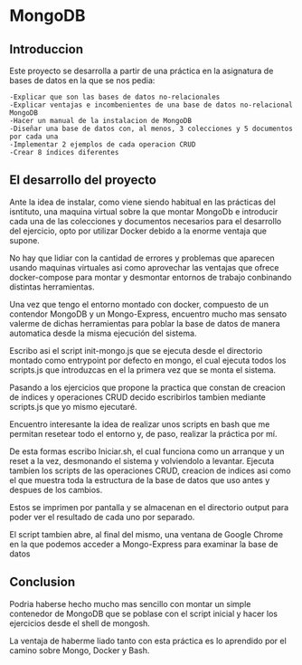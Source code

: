 # MongoDB
## Introduccion
Este proyecto se desarrolla a partir de una práctica en la asignatura de bases de datos en la que se nos pedia:

    -Explicar que son las bases de datos no-relacionales
    -Explicar ventajas e incombenientes de una base de datos no-relacional MongoDB
    -Hacer un manual de la instalacion de MongoDB
    -Diseñar una base de datos con, al menos, 3 colecciones y 5 documentos por cada una
    -Implementar 2 ejemplos de cada operacion CRUD
    -Crear 8 índices diferentes

## El desarrollo del proyecto

Ante la idea de instalar, como viene siendo habitual en las prácticas del isntituto, una maquina virtual sobre la que montar MongoDb e introducir cada una de las colecciones y documentos necesarios para el desarrollo del ejercicio, opto por utilizar Docker debido a la enorme ventaja que supone.

No hay que lidiar con la cantidad de errores y problemas que aparecen usando maquinas virtuales asi como aprovechar las ventajas que ofrece docker-compose para montar y desmontar entornos de trabajo conbinando distintas herramientas.

Una vez que tengo el entorno montado con docker, compuesto de un contendor MongoDB y un Mongo-Express, encuentro mucho mas sensato valerme de dichas herramientas para poblar la base de datos de manera automatica desde la misma ejecución del sistema.

Escribo asi el script init-mongo.js que se ejecuta desde el directorio montado como entrypoint por defecto en mongo, el cual ejecuta todos los scripts.js que introduzcas en el la primera vez que se monta el sistema.

Pasando a los ejercicios que propone la practica que constan de creacion de indices y operaciones CRUD decido escribirlos tambien mediante scripts.js que yo mismo ejecutaré.

Encuentro interesante la idea de realizar unos scripts en bash que me permitan resetear todo el entorno y, de paso, realizar la práctica por mí.

De esta formas escribo Iniciar.sh, el cual funciona como un arranque y un reset a la vez, desmonando el sistema y volviendolo a levantar. Ejecuta tambíen los scripts de las operaciones CRUD, creacion de indices asi como el que muestra toda la estructura de la base de datos que uso antes y despues de los cambios.

Estos se imprimen por pantalla y se almacenan en el directorio output para poder ver el resultado de cada uno por separado.

El script tambien abre, al final del mismo, una ventana de Google Chrome en la que podemos acceder a Mongo-Express para examinar la base de datos

## Conclusion

Podria haberse hecho mucho mas sencillo con montar un simple contenedor de MongoDB que se poblase con el script inicial y hacer los ejercicios desde el shell de mongosh.

La ventaja de haberme liado tanto con esta práctica es lo aprendido por el camino sobre Mongo, Docker y Bash.